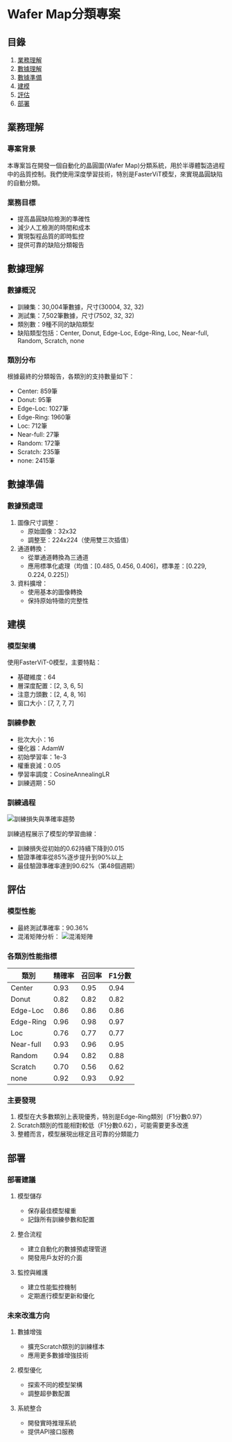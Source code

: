 # Wafer Map分類專案

## 目錄
1. [業務理解](#業務理解)
2. [數據理解](#數據理解)
3. [數據準備](#數據準備)
4. [建模](#建模)
5. [評估](#評估)
6. [部署](#部署)

## 業務理解

### 專案背景
本專案旨在開發一個自動化的晶圓圖(Wafer Map)分類系統，用於半導體製造過程中的品質控制。我們使用深度學習技術，特別是FasterViT模型，來實現晶圓缺陷的自動分類。

### 業務目標
- 提高晶圓缺陷檢測的準確性
- 減少人工檢測的時間和成本
- 實現製程品質的即時監控
- 提供可靠的缺陷分類報告

## 數據理解

### 數據概況
- 訓練集：30,004筆數據，尺寸(30004, 32, 32)
- 測試集：7,502筆數據，尺寸(7502, 32, 32)
- 類別數：9種不同的缺陷類型
- 缺陷類型包括：Center, Donut, Edge-Loc, Edge-Ring, Loc, Near-full, Random, Scratch, none

### 類別分布
根據最終的分類報告，各類別的支持數量如下：
- Center: 859筆
- Donut: 95筆
- Edge-Loc: 1027筆
- Edge-Ring: 1960筆
- Loc: 712筆
- Near-full: 27筆
- Random: 172筆
- Scratch: 235筆
- none: 2415筆

## 數據準備

### 數據預處理
1. 圖像尺寸調整：
   - 原始圖像：32x32
   - 調整至：224x224（使用雙三次插值）
2. 通道轉換：
   - 從單通道轉換為三通道
   - 應用標準化處理（均值：[0.485, 0.456, 0.406]，標準差：[0.229, 0.224, 0.225]）
3. 資料擴增：
   - 使用基本的圖像轉換
   - 保持原始特徵的完整性

## 建模

### 模型架構
使用FasterViT-0模型，主要特點：
- 基礎維度：64
- 層深度配置：[2, 3, 6, 5]
- 注意力頭數：[2, 4, 8, 16]
- 窗口大小：[7, 7, 7, 7]

### 訓練參數
- 批次大小：16
- 優化器：AdamW
- 初始學習率：1e-3
- 權重衰減：0.05
- 學習率調度：CosineAnnealingLR
- 訓練週期：50

### 訓練過程
![訓練損失與準確率趨勢](training_history.png)

訓練過程展示了模型的學習曲線：
- 訓練損失從初始的0.62持續下降到0.015
- 驗證準確率從85%逐步提升到90%以上
- 最佳驗證準確率達到90.62%（第48個週期）

## 評估

### 模型性能
- 最終測試準確率：90.36%
- 混淆矩陣分析：
![混淆矩陣](confusion_matrix.png)

### 各類別性能指標
| 類別      | 精確率 | 召回率 | F1分數 |
|-----------|--------|--------|--------|
| Center    | 0.93   | 0.95   | 0.94   |
| Donut     | 0.82   | 0.82   | 0.82   |
| Edge-Loc  | 0.86   | 0.86   | 0.86   |
| Edge-Ring | 0.96   | 0.98   | 0.97   |
| Loc       | 0.76   | 0.77   | 0.77   |
| Near-full | 0.93   | 0.96   | 0.95   |
| Random    | 0.94   | 0.82   | 0.88   |
| Scratch   | 0.70   | 0.56   | 0.62   |
| none      | 0.92   | 0.93   | 0.92   |

### 主要發現
1. 模型在大多數類別上表現優秀，特別是Edge-Ring類別（F1分數0.97）
2. Scratch類別的性能相對較低（F1分數0.62），可能需要更多改進
3. 整體而言，模型展現出穩定且可靠的分類能力

## 部署

### 部署建議
1. 模型儲存
   - 保存最佳模型權重
   - 記錄所有訓練參數和配置

2. 整合流程
   - 建立自動化的數據預處理管道
   - 開發用戶友好的介面

3. 監控與維護
   - 建立性能監控機制
   - 定期進行模型更新和優化

### 未來改進方向
1. 數據增強
   - 擴充Scratch類別的訓練樣本
   - 應用更多數據增強技術

2. 模型優化
   - 探索不同的模型架構
   - 調整超參數配置

3. 系統整合
   - 開發實時推理系統
   - 提供API接口服務
